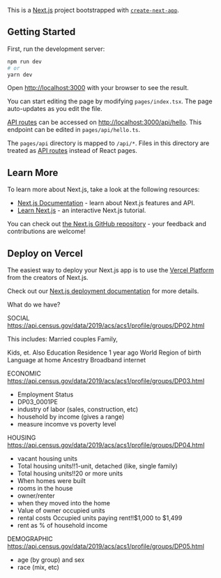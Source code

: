 This is a [Next.js](https://nextjs.org/) project bootstrapped with [`create-next-app`](https://github.com/vercel/next.js/tree/canary/packages/create-next-app).

## Getting Started

First, run the development server:

```bash
npm run dev
# or
yarn dev
```

Open [http://localhost:3000](http://localhost:3000) with your browser to see the result.

You can start editing the page by modifying `pages/index.tsx`. The page auto-updates as you edit the file.

[API routes](https://nextjs.org/docs/api-routes/introduction) can be accessed on [http://localhost:3000/api/hello](http://localhost:3000/api/hello). This endpoint can be edited in `pages/api/hello.ts`.

The `pages/api` directory is mapped to `/api/*`. Files in this directory are treated as [API routes](https://nextjs.org/docs/api-routes/introduction) instead of React pages.

## Learn More

To learn more about Next.js, take a look at the following resources:

- [Next.js Documentation](https://nextjs.org/docs) - learn about Next.js features and API.
- [Learn Next.js](https://nextjs.org/learn) - an interactive Next.js tutorial.

You can check out [the Next.js GitHub repository](https://github.com/vercel/next.js/) - your feedback and contributions are welcome!

## Deploy on Vercel

The easiest way to deploy your Next.js app is to use the [Vercel Platform](https://vercel.com/new?utm_medium=default-template&filter=next.js&utm_source=create-next-app&utm_campaign=create-next-app-readme) from the creators of Next.js.

Check out our [Next.js deployment documentation](https://nextjs.org/docs/deployment) for more details.


What do we have?

SOCIAL
https://api.census.gov/data/2019/acs/acs1/profile/groups/DP02.html

This includes:
Married couples
Family,

Kids,
et.
Also
Education
Residence 1 year ago
World Region of birth
Language at home
Ancestry
Broadband internet

ECONOMIC
https://api.census.gov/data/2019/acs/acs1/profile/groups/DP03.html

- Employment Status
- DP03_0001PE
- industry of labor (sales, construction, etc)
- household by income (gives a range)
- measure incomve vs poverty level


HOUSING
https://api.census.gov/data/2019/acs/acs1/profile/groups/DP04.html

- vacant housing units
- Total housing units!!1-unit, detached (like, single family)
- Total housing units!!20 or more units
- When homes were built
- rooms in the house
- owner/renter
- when they moved into the home
- Value of owner occupied units
- rental costs Occupied units paying rent!!$1,000 to $1,499
- rent as % of household income


DEMOGRAPHIC
https://api.census.gov/data/2019/acs/acs1/profile/groups/DP05.html

- age (by group) and sex
- race (mix, etc)
